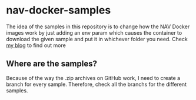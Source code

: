 # nav-docker-samples
The idea of the samples in this repository is to change how the NAV Docker images work by just adding an env param which causes the container to download the given sample and put it in whichever folder you need. Check [my blog](https://www.axians-infoma.de/navblog/use-github-to-change-how-your-nav-on-docker-container-works/) to find out more

## Where are the samples?
Because of the way the .zip archives on GitHub work, I need to create a branch for every sample. Therefore, check all the branchs for the different samples.
